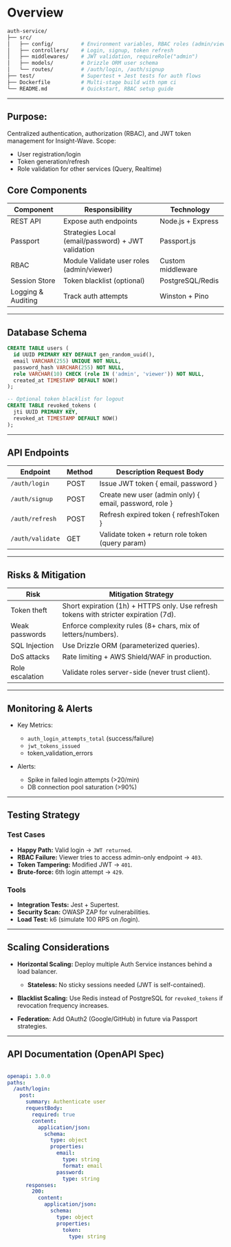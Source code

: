 # Overview


```bash
auth-service/
├── src/
│   ├── config/         # Environment variables, RBAC roles (admin/viewer)
│   ├── controllers/    # Login, signup, token refresh
│   ├── middlewares/    # JWT validation, requireRole("admin")
│   ├── models/         # Drizzle ORM user schema
│   └── routes/         # /auth/login, /auth/signup
├── test/               # Supertest + Jest tests for auth flows
├── Dockerfile          # Multi-stage build with npm ci
└── README.md           # Quickstart, RBAC setup guide
```

---

## Purpose:

Centralized authentication, authorization (RBAC), and JWT token management for Insight-Wave.
Scope:

- User registration/login
- Token generation/refresh
- Role validation for other services (Query, Realtime)

## Core Components

| Component	         | Responsibility                                       | Technology        |
|--------------------|------------------------------------------------------|-------------------|
| REST API	         | Expose auth endpoints                                | Node.js + Express |
| Passport           | Strategies	Local (email/password) + JWT validation	| Passport.js       |
| RBAC               | Module	Validate user roles (admin/viewer)	        | Custom middleware |
| Session Store      | Token blacklist (optional)	                        | PostgreSQL/Redis  |
| Logging & Auditing | Track auth attempts	                                | Winston + Pino    |

---

## Database Schema

```sql
CREATE TABLE users (
  id UUID PRIMARY KEY DEFAULT gen_random_uuid(),
  email VARCHAR(255) UNIQUE NOT NULL,
  password_hash VARCHAR(255) NOT NULL,
  role VARCHAR(10) CHECK (role IN ('admin', 'viewer')) NOT NULL,
  created_at TIMESTAMP DEFAULT NOW()
);

-- Optional token blacklist for logout
CREATE TABLE revoked_tokens (
  jti UUID PRIMARY KEY,
  revoked_at TIMESTAMP DEFAULT NOW()
);
```

---
## API Endpoints

| Endpoint	       | Method |	Description	Request Body                              |
|------------------|--------|---------------------------------------------------------|
| `/auth/login`	   | POST	| Issue JWT token	{ email, password }                   |
| `/auth/signup`   | POST	| Create new user (admin only)	{ email, password, role } |
| `/auth/refresh`  | POST	| Refresh expired token	{ refreshToken }                  |
| `/auth/validate` | GET	| Validate token + return role	token (query param)       |

---

## Risks & Mitigation
| Risk	          | Mitigation Strategy                                                                   |
|-----------------|---------------------------------------------------------------------------------------|
| Token theft     |	Short expiration (1h) + HTTPS only. Use refresh tokens with stricter expiration (7d). |
| Weak passwords  |	Enforce complexity rules (8+ chars, mix of letters/numbers).                          |
| SQL Injection	  | Use Drizzle ORM (parameterized queries).                                              |
| DoS attacks	  | Rate limiting + AWS Shield/WAF in production.                                         |
| Role escalation |	Validate roles server-side (never trust client).                                      |

---

## Monitoring & Alerts

- Key Metrics:
  - `auth_login_attempts_total` (success/failure)
  - `jwt_tokens_issued`
  - token_validation_errors

- Alerts:
  - Spike in failed login attempts (>20/min)
  - DB connection pool saturation (>90%)

---

## Testing Strategy

### **Test Cases** 

- **Happy Path:** Valid login → `JWT returned`.
- **RBAC Failure:** Viewer tries to access admin-only endpoint → `403`.
- **Token Tampering:** Modified JWT → `401`.
- **Brute-force:** 6th login attempt → `429`.

### **Tools**
- **Integration Tests:** Jest + Supertest.
- **Security Scan:** OWASP ZAP for vulnerabilities.
- **Load Test:** k6 (simulate 100 RPS on /login).

---

## Scaling Considerations

- **Horizontal Scaling:** Deploy multiple Auth Service instances behind a load balancer.
  - **Stateless:** No sticky sessions needed (JWT is self-contained).


- **Blacklist Scaling:** Use Redis instead of PostgreSQL for `revoked_tokens` if revocation frequency increases.

- **Federation:** Add OAuth2 (Google/GitHub) in future via Passport strategies.

---

## API Documentation (OpenAPI Spec)

```yaml

openapi: 3.0.0
paths:
  /auth/login:
    post:
      summary: Authenticate user
      requestBody:
        required: true
        content:
          application/json:
            schema:
              type: object
              properties:
                email:
                  type: string
                  format: email
                password:
                  type: string
      responses:
        200:
          content:
            application/json:
              schema:
                type: object
                properties:
                  token:
                    type: string
```


